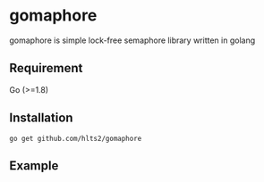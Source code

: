 # gomaphore
gomaphore is simple lock-free semaphore library written in golang

## Requirement

Go (>=1.8)

## Installation

```shell
go get github.com/hlts2/gomaphore
```

## Example

```go


```

